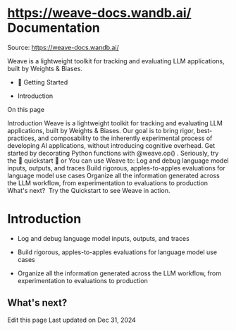 # https://weave-docs.wandb.ai/ Documentation

Source: https://weave-docs.wandb.ai/

Weave is a lightweight toolkit for tracking and evaluating LLM applications, built by Weights & Biases.

- 👋 Getting Started

- Introduction

On this page

Introduction Weave is a lightweight toolkit for tracking and evaluating LLM applications, built by Weights & Biases. Our goal is to bring rigor, best-practices, and composability to the inherently experimental process of developing AI applications, without introducing cognitive overhead. Get started by decorating Python functions with @weave.op() . Seriously, try the 🍪 quickstart 🍪 or You can use Weave to: Log and debug language model inputs, outputs, and traces Build rigorous, apples-to-apples evaluations for language model use cases Organize all the information generated across the LLM workflow, from experimentation to evaluations to production What's next? ​ Try the Quickstart to see Weave in action.


# Introduction

- Log and debug language model inputs, outputs, and traces

- Build rigorous, apples-to-apples evaluations for language model use cases

- Organize all the information generated across the LLM workflow, from experimentation to evaluations to production


## What's next?​

Edit this page Last updated on Dec 31, 2024
